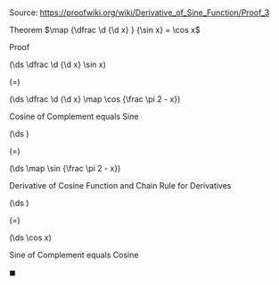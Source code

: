 # 

Source: https://proofwiki.org/wiki/Derivative_of_Sine_Function/Proof_3

Theorem
$\map {\dfrac \d {\d x} } {\sin x} = \cos x$


Proof













\(\ds \dfrac \d {\d x} \sin x\)

\(=\)







\(\ds \dfrac \d {\d x} \map \cos {\frac \pi 2 - x}\)





Cosine of Complement equals Sine














\(\ds \)

\(=\)







\(\ds \map \sin {\frac \pi 2 - x}\)





Derivative of Cosine Function and Chain Rule for Derivatives














\(\ds \)

\(=\)







\(\ds \cos x\)





Sine of Complement equals Cosine



$\blacksquare$





